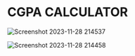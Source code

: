 # CGPA CALCULATOR 

![Screenshot 2023-11-28 214537](https://github.com/Shreya2012p/CGPA/assets/96654167/2be5bc8e-896e-46c9-8adf-4e0c41e2640c)



![Screenshot 2023-11-28 214458](https://github.com/Shreya2012p/CGPA/assets/96654167/e28b4bdb-3ba1-47df-8b9d-4ac205a926ba)
